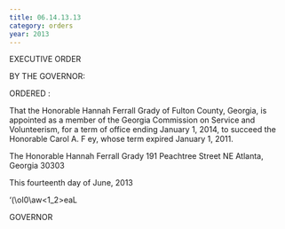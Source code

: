 ```yaml
---
title: 06.14.13.13
category: orders
year: 2013
---
```

 

EXECUTIVE ORDER

BY THE GOVERNOR:

ORDERED :

That the Honorable Hannah Ferrall Grady of Fulton County,
Georgia, is appointed as a member of the Georgia Commission on
Service and Volunteerism, for a term of office ending January 1,
2014, to succeed the Honorable Carol A. F ey, whose term expired
January 1, 2011.

The Honorable Hannah Ferrall Grady
191 Peachtree Street NE
Atlanta, Georgia 30303

This fourteenth day of June, 2013

‘(\oI0\aw\<1_2>eaL

GOVERNOR

